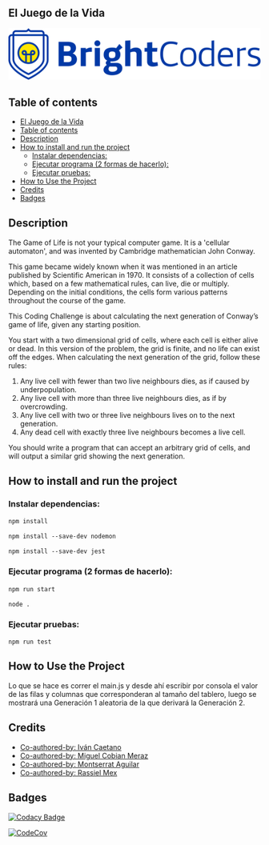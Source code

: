 ## El Juego de la Vida

![BrightCoders Logo](img/logo.png)

## Table of contents

- [El Juego de la Vida](#el-juego-de-la-vida)
- [Table of contents](#table-of-contents)
- [Description](#description)
- [How to install and run the project](#how-to-install-and-run-the-project)
  - [Instalar dependencias:](#instalar-dependencias)
  - [Ejecutar programa (2 formas de hacerlo):](#ejecutar-programa-2-formas-de-hacerlo)
  - [Ejecutar pruebas:](#ejecutar-pruebas)
- [How to Use the Project](#how-to-use-the-project)
- [Credits](#credits)
- [Badges](#badges)

## Description

The Game of Life is not your typical computer game. It is a 'cellular automaton', and was invented by Cambridge mathematician John Conway.

This game became widely known when it was mentioned in an article published by Scientific American in 1970. It consists of a collection of cells which, based on a few mathematical rules, can live, die or multiply. Depending on the initial conditions, the cells form various patterns throughout the course of the game.

This Coding Challenge is about calculating the next generation of Conway’s game of life, given any starting position.

You start with a two dimensional grid of cells, where each cell is either alive or dead. In this version of the problem, the grid is finite, and no life can exist off the edges. When calculating the next generation of the grid, follow these rules:

1. Any live cell with fewer than two live neighbours dies, as if caused by underpopulation.
2. Any live cell with more than three live neighbours dies, as if by overcrowding.
3. Any live cell with two or three live neighbours lives on to the next generation.
4. Any dead cell with exactly three live neighbours becomes a live cell.

You should write a program that can accept an arbitrary grid of cells, and will output a similar grid showing the next generation.

## How to install and run the project

### Instalar dependencias:

```
npm install
```

```
npm install --save-dev nodemon
```

```
npm install --save-dev jest
```

### Ejecutar programa (2 formas de hacerlo):

```
npm run start
```

```
node .
```

### Ejecutar pruebas:

```
npm run test
```

## How to Use the Project

Lo que se hace es correr el main.js y desde ahí escribir por consola el valor de las filas y columnas que corresponderan al tamaño del tablero, luego se mostrará una Generación 1 aleatoria de la que derivará la Generación 2.

## Credits

- [Co-authored-by: Iván Caetano](IvanCa27@users.noreply.github.com)
- [Co-authored-by: Miguel Cobian Meraz](mcmmiguel@users.noreply.github.com)
- [Co-authored-by: Montserrat Aguilar](montsegv-2@users.noreply.github.com)
- [Co-authored-by: Rassiel Mex](RassielMex@users.noreply.github.com)

## Badges

[![Codacy Badge](https://app.codacy.com/project/badge/Grade/c70327e18caf4347b48931aad1368dec)](https://app.codacy.com/gh/BrightCoders-Institute/reto-el-juego-de-la-vida-team-2/dashboard?utm_source=gh&utm_medium=referral&utm_content=&utm_campaign=Badge_grade)

[![CodeCov](https://github.com/BrightCoders-Institute/reto-el-juego-de-la-vida-team-2/actions/workflows/blank.yml/badge.svg?branch=main)](https://github.com/BrightCoders-Institute/reto-el-juego-de-la-vida-team-2/actions/workflows/blank.yml)
